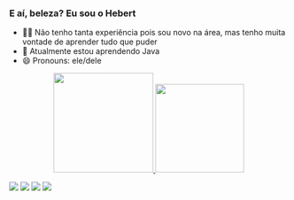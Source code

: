 ### E aí, beleza?  Eu sou o Hebert 

- 👶🏾 Não tenho tanta experiência pois sou novo na área, mas tenho muita vontade de aprender tudo que puder
- 🌱 Atualmente estou aprendendo Java
- 😄 Pronouns: ele/dele


<div align="center">
  <a href="https://github.com/hebertberamos">
  <img height="180em" src="https://github-readme-stats.vercel.app/api?username=hebertberamos&show_icons=true&theme=dark&include_all_commits=true&count_private=true"/>
  <img height="160em" src="https://github-readme-stats.vercel.app/api/top-langs/?username=hebertberamos&layout=compact&langs_count=7&theme=dark"/>
</div>


<div> 

<a href="https://www.instagram.com/hebertrb/"  target="_blank"><img src="https://img.shields.io/badge/-Instagram-%23E4405F?style=for-the-badge&logo=instagram&logoColor=white" target="_blank"></a>
 <a href = "mailto:hebertramos09@gmail.com"><img src="https://img.shields.io/badge/-Gmail-%23333?style=for-the-badge&logo=gmail&logoColor=white" target="_blank"></a>
 <a href="https://www.linkedin.com/in/hebert-benigno-4b3a6a244/" target="_blank"><img src="https://img.shields.io/badge/-LinkedIn-%230077B5?style=for-the-badge&logo=linkedin&logoColor=white" target="_blank"></a>
 <a href="https://web.telegram.org/k/" target= "blank"><img src="https://img.shields.io/badge/Telegram-2CA5E0?style=for-the-badge&logo=telegram&logoColor=white" target= "blank"></a>
